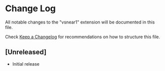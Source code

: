 # Change Log

All notable changes to the "vsnear1" extension will be documented in this file.

Check [Keep a Changelog](http://keepachangelog.com/) for recommendations on how to structure this file.

## [Unreleased]

- Initial release